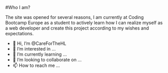 #Who I am?

The site was opened for several reasons, I am currently at Coding Bootcamp Europe as a student to actively learn how I can realize myself as a web developer and create this project according to my wishes and expectations.

- 👋 Hi, I’m @CareForTheHL
- 👀 I’m interested in ...
- 🌱 I’m currently learning ...
- 💞️ I’m looking to collaborate on ...
- 📫 How to reach me ...

<!---
CareForTheHL/CareForTheHL is a ✨ special ✨ repository because its `README.md` (this file) appears on your GitHub profile.
You can click the Preview link to take a look at your changes.
--->
